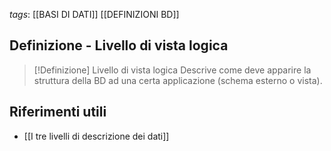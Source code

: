*tags*: [[BASI DI DATI]] [[DEFINIZIONI BD]]

## Definizione - Livello di vista logica 

> [!Definizione] Livello di vista logica
> Descrive come deve apparire la struttura della BD ad una certa applicazione (schema esterno o vista).

## Riferimenti utili

* [[I tre livelli di descrizione dei dati]]